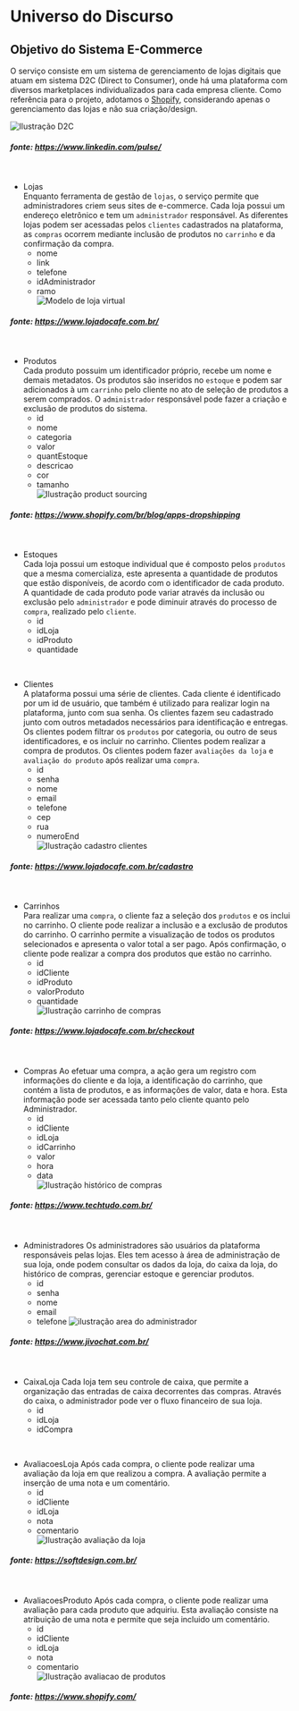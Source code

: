 <h1> 
    Universo do Discurso
</h1>

<h2>
    Objetivo do Sistema E-Commerce
</h2>

O serviço consiste em um sistema de gerenciamento de lojas digitais que atuam em sistema D2C (Direct to Consumer), onde há uma plataforma com diversos marketplaces individualizados para cada empresa cliente. Como referência para o projeto, adotamos o [Shopify](https://shopify.com/), considerando apenas o gerenciamento das lojas e não sua criação/design.


![Ilustração D2C](/UdD_images/D2C_image.jfif "Ilustração D2C")
##### fonte: https://www.linkedin.com/pulse/

<br>

- Lojas  
Enquanto ferramenta de gestão de `lojas`, o serviço permite que administradores criem seus sites de e-commerce. Cada loja possui um endereço eletrônico e tem um `administrador` responsável. As diferentes lojas podem ser acessadas pelos `clientes` cadastrados na plataforma, as `compras` ocorrem mediante inclusão de produtos no `carrinho` e da confirmação da compra.
    - nome
    - link
    - telefone
    - idAdministrador
    - ramo  
![Modelo de loja virtual](/UdD_images/loja_virtual.png "loja_virtual")
##### fonte: https://www.lojadocafe.com.br/


<br>

- Produtos  
Cada produto possuim um identificador próprio, recebe um nome e demais metadatos. Os produtos são inseridos no `estoque` e podem sar adicionados à um `carrinho` pelo cliente no ato de seleção de produtos a serem comprados. O `administrador` responsável pode fazer a criação e exclusão de produtos do sistema.
    - id
    - nome
    - categoria
    - valor
    - quantEstoque
    - descricao
    - cor
    - tamanho  
![Ilustração product sourcing](/UdD_images/manage_products.jpg "product_sourcing")
##### fonte: https://www.shopify.com/br/blog/apps-dropshipping 

<br>

- Estoques  
Cada loja possui um estoque individual que é composto pelos `produtos` que a mesma comercializa, este apresenta a quantidade de produtos que estão disponíveis, de acordo com o identificador de cada produto. A quantidade de cada produto pode variar através da inclusão ou exclusão pelo `administrador` e pode diminuir através do processo de `compra`, realizado pelo `cliente`.
    - id
    - idLoja
    - idProduto
    - quantidade
<br>

- Clientes  
A plataforma possui uma série de clientes. Cada cliente é identificado por um id de usuário, que também é utilizado para realizar login na plataforma, junto com sua senha. Os clientes fazem seu cadastrado junto com outros metadados necessários para identificação e entregas. Os clientes podem filtrar os `produtos` por categoria, ou outro de seus identificadores, e os incluir no carrinho. Clientes podem realizar a compra de produtos. Os clientes podem fazer `avaliações da loja` e `avaliação do produto` após realizar uma `compra`.
    -  id
    - senha
    - nome
    - email
    - telefone
    - cep
    - rua
    - numeroEnd  
![Ilustração cadastro clientes](/UdD_images/cadastro_cliente.png "cadastro_cliente")
##### fonte: https://www.lojadocafe.com.br/cadastro

<br>

- Carrinhos  
Para realizar uma `compra`, o cliente faz a seleção dos `produtos` e os inclui no carrinho. O cliente pode realizar a inclusão e a exclusão de produtos do carrinho. O carrinho permite a visualização de todos os produtos selecionados e apresenta o valor total a ser pago. Após confirmação, o cliente pode realizar a compra dos produtos que estão no carrinho.
    - id
    - idCliente
    - idProduto
    - valorProduto
    - quantidade  
![Ilustração carrinho de compras](/UdD_images/carrinho.png "carrinho_clientes")
##### fonte: https://www.lojadocafe.com.br/checkout

<br>

- Compras
Ao efetuar uma compra, a ação gera um registro com informações do cliente e da loja, a identificação do carrinho, que contém a lista de produtos, e as informações de valor, data e hora. Esta informação pode ser acessada tanto pelo cliente quanto pelo Administrador.
    - id
    - idCliente
    - idLoja
    - idCarrinho
    - valor
    - hora
    - data  
![Ilustração histórico de compras](/UdD_images/compras.png "compras")
##### fonte: https://www.techtudo.com.br/
<br>

- Administradores
Os administradores são usuários da plataforma responsáveis pelas lojas. Eles tem acesso à área de administração de sua loja, onde podem consultar os dados da loja, do caixa da loja, do histórico de compras, gerenciar estoque e gerenciar produtos.
    - id
    - senha
    - nome
    - email
    - telefone
![ilustração area do administrador](/UdD_images/administrador.png "area_do_administrador")
##### fonte: https://www.jivochat.com.br/

<br>

- CaixaLoja
Cada loja tem seu controle de caixa, que permite a organização das entradas de caixa decorrentes das compras. Através do caixa, o administrador pode ver o fluxo financeiro de sua loja.
    - id
    - idLoja
    - idCompra

<br>

- AvaliacoesLoja
Após cada compra, o cliente pode realizar uma avaliação da loja em que realizou a compra. A avaliação permite a inserção de uma nota e um comentário.
    - id
    - idCliente
    - idLoja
    - nota
    - comentario  
![Ilustração avaliação da loja](/UdD_images/avaliacao_loja.png "avaliacao_loja")
##### fonte: https://softdesign.com.br/

<br>

- AvaliacoesProduto
Após cada compra, o cliente pode realizar uma avaliação para cada produto que adquiriu. Esta avaliação consiste na atribuição de uma nota e permite que seja incluido um comentário. 
    - id
    - idCliente
    - idLoja
    - nota
    - comentario   
![Ilustração avaliacao de produtos](/UdD_images/avaliacao_produto.png "avaliacao_produto")
##### fonte: https://www.shopify.com/
